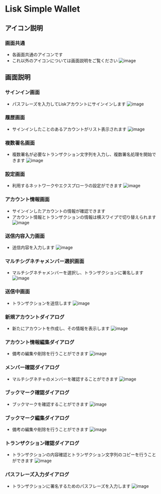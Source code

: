 # Lisk Simple Wallet


## アイコン説明

### 画面共通
- 各画面共通のアイコンです
- これ以外のアイコンについては画面説明をご覧ください
![image](https://user-images.githubusercontent.com/44485074/135391640-a82e6596-de3c-48f5-b942-3ee16c216813.png)


## 画面説明

### サインイン画面
- パスフレーズを入力してLiskアカウントにサインインします
![image](https://user-images.githubusercontent.com/44485074/135387598-cedbdc4c-255b-4038-8d6f-b0072c4be2f8.png)

### 履歴画面
- サインインしたことのあるアカウントがリスト表示されます
![image](https://user-images.githubusercontent.com/44485074/135387601-7569fd90-94ff-4b65-ac63-a3dd145c7c7e.png)

### 複数署名画面
- 複数署名が必要なトランザクション文字列を入力し、複数署名処理を開始できます
![image](https://user-images.githubusercontent.com/44485074/135387653-048f35ce-678e-44da-8f5d-29213cbd3d3e.png)

### 設定画面
- 利用するネットワークやエクスプローラの設定ができます
![image](https://user-images.githubusercontent.com/44485074/135387665-91887f95-76ba-4b4c-9b80-f170a752cd68.png)

### アカウント情報画面
- サインインしたアカウントの情報が確認できます
- アカウント情報とトランザクションの情報は横スワイプで切り替えられます
![image](https://user-images.githubusercontent.com/44485074/135395569-acc0bc8b-fff8-4a43-8cb0-4f547a2f3387.png)

### 送信内容入力画面
- 送信内容を入力します
![image](https://user-images.githubusercontent.com/44485074/135387700-c156d9ed-8509-414a-8f86-2b4b3d507cb6.png)

### マルチシグネチャメンバー選択画面
- マルチシグネチャメンバーを選択し、トランザクションに署名します
![image](https://user-images.githubusercontent.com/44485074/135395376-a009af31-6bb1-4706-8fd2-a44ac1c21026.png)

### 送信中画面
- トランザクションを送信します
![image](https://user-images.githubusercontent.com/44485074/135387817-4beae77a-0011-4017-8aa7-ef44bd5d26f3.png)

### 新規アカウントダイアログ
- 新たにアカウントを作成し、その情報を表示します
![image](https://user-images.githubusercontent.com/44485074/135388062-3d71d712-12ef-4a98-a5b6-f7625ab37fcc.png)

### アカウント情報編集ダイアログ
- 備考の編集や削除を行うことができます
![image](https://user-images.githubusercontent.com/44485074/135388861-a398c742-1b87-4922-84c9-f748d338be0a.png)

### メンバー確認ダイアログ
- マルチシグネチャのメンバーを確認することができます
![image](https://user-images.githubusercontent.com/44485074/135388893-c6a84eab-ceb5-4d66-913f-28f342b71225.png)

### ブックマーク確認ダイアログ
- ブックマークを確認することができます
![image](https://user-images.githubusercontent.com/44485074/135389756-0440677c-e254-4ae7-b248-289b9d1661c9.png)

### ブックマーク編集ダイアログ
- 備考の編集や削除を行うことができます
![image](https://user-images.githubusercontent.com/44485074/135389257-5c743a7f-ac3f-49e1-9a83-6ce68ef6d535.png)

### トランザクション確認ダイアログ
- トランザクションの内容確認とトランザクション文字列のコピーを行うことができます
![image](https://user-images.githubusercontent.com/44485074/135389450-65d24df6-dc39-4b3e-9d1c-38219d473e03.png)

### パスフレーズ入力ダイアログ
- トランザクションに署名するためのパスフレーズを入力します
![image](https://user-images.githubusercontent.com/44485074/135391192-4f272307-5150-491a-8a3f-01ef59c67e7b.png)
